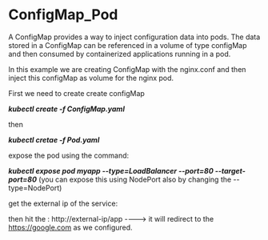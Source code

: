 # ConfigMap_Pod
A ConfigMap provides a way to inject configuration data into pods. The data stored in a ConfigMap can be referenced in a volume of type configMap and then consumed by containerized applications running in a pod.

In this example we are creating ConfigMap with the nginx.conf and then inject this configMap as volume for the nginx pod.

First we need to create create configMap

***kubectl create -f ConfigMap.yaml***

then

***kubectl cretae -f Pod.yaml***

expose the pod using the command:

***kubectl expose pod myapp --type=LoadBalancer --port=80 --target-port=80*** 
(you can expose this using NodePort also by changing the --type=NodePort)

get the external ip of the service:

then hit the : http://external-ip/app ----> it will redirect to the https://google.com as we configured.
